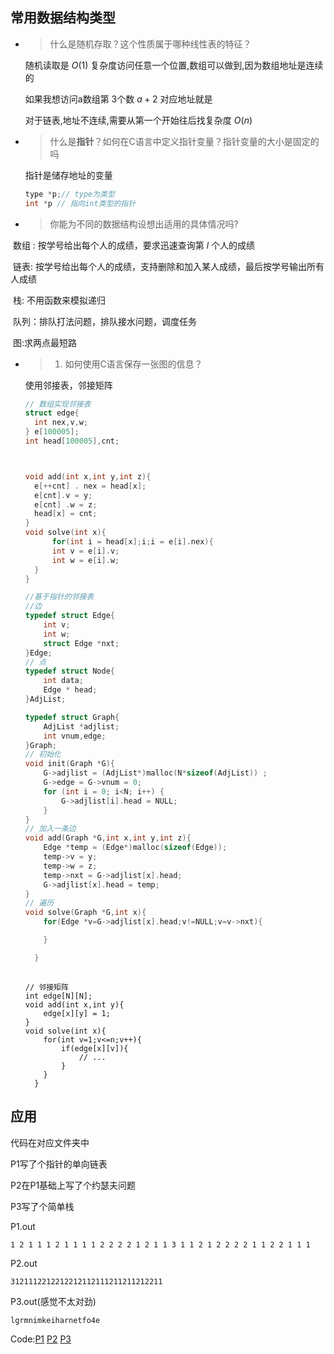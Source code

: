 ## 常用数据结构类型

- > 什么是随机存取？这个性质属于哪种线性表的特征？

  随机读取是 $O(1)$ 复杂度访问任意一个位置,数组可以做到,因为数组地址是连续的

  如果我想访问a数组第 $3$个数 $a+2$ 对应地址就是

  对于链表,地址不连续,需要从第一个开始往后找复杂度 $O(n)$

- > 什么是**指针**？如何在C语言中定义指针变量？指针变量的大小是固定的吗

  指针是储存地址的变量
  
  ```c
  type *p;// type为类型
  int *p // 指向int类型的指针
  ```
- > 你能为不同的数据结构设想出适用的具体情况吗?

​	数组 : 按学号给出每个人的成绩，要求迅速查询第 $l$ 个人的成绩

​	链表: 按学号给出每个人的成绩，支持删除和加入某人成绩，最后按学号输出所有人成绩

​	栈: 不用函数来模拟递归

​	队列：排队打法问题，排队接水问题，调度任务

​	图:求两点最短路

- > 1. 如何使用C语言保存一张图的信息？
  
	使用邻接表，邻接矩阵

	```c
  // 数组实现邻接表
  struct edge{
      int nex,v,w;
  } e[100005];
  int head[100005],cnt;
  
  
  
  void add(int x,int y,int z){
      e[++cnt] . nex = head[x];
      e[cnt].v = y;
      e[cnt] .w = z;
      head[x] = cnt;
  }
  void solve(int x){
          for(int i = head[x];i;i = e[i].nex){
          int v = e[i].v;
          int w = e[i].w;
      }
	}
  ```
  
  ```c
  //基于指针的邻接表
  //边
  typedef struct Edge{
      int v;
      int w;
      struct Edge *nxt;
  }Edge;
  // 点
  typedef struct Node{
      int data;
      Edge * head;
  }AdjList;
  
  typedef struct Graph{
      AdjList *adjlist;
      int vnum,edge;
  }Graph;
  // 初始化
  void init(Graph *G){
      G->adjlist = (AdjList*)malloc(N*sizeof(AdjList)) ;
      G->edge = G->vnum = 0;
      for (int i = 0; i<N; i++) {
          G->adjlist[i].head = NULL;
      }
  }
  // 加入一条边
  void add(Graph *G,int x,int y,int z){
      Edge *temp = (Edge*)malloc(sizeof(Edge));
      temp->v = y;
      temp->w = z;
      temp->nxt = G->adjlist[x].head;
      G->adjlist[x].head = temp;
  }
  // 遍历
  void solve(Graph *G,int x){
      for(Edge *v=G->adjlist[x].head;v!=NULL;v=v->nxt){
  
      }
  
	}
	
  ```
	
  ```
  // 邻接矩阵
  int edge[N][N];
  void add(int x,int y){
      edge[x][y] = 1;
  }
  void solve(int x){
      for(int v=1;v<=n;v++){
          if(edge[x][v]){
              // ... 
          }
      }
	}
  ```
  
  

## 应用

代码在对应文件夹中

P1写了个指针的单向链表

P2在P1基础上写了个约瑟夫问题

P3写了个简单栈



P1.out

```
1 2 1 1 1 2 1 1 1 1 2 2 2 2 1 2 1 1 3 1 1 2 1 2 2 2 2 1 1 2 2 1 1 1
```

P2.out

```
3121112212212212112111211211212211
```

P3.out(感觉不太对劲)

```
lgrmnimkeiharnetfo4e
```

Code:[P1](JosephusPart1/JosephusPart1.c) [P2](JosephusPart2/JosephusPart2.c) [P3](Part3/Part3.c)



